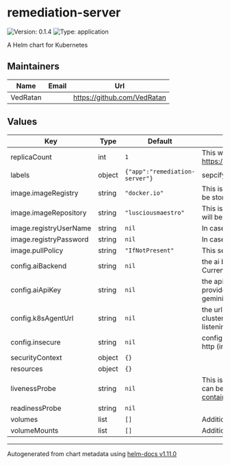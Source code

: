 # remediation-server

![Version: 0.1.4](https://img.shields.io/badge/Version-0.1.4-informational?style=flat-square) ![Type: application](https://img.shields.io/badge/Type-application-informational?style=flat-square)

A Helm chart for Kubernetes

## Maintainers

| Name | Email | Url |
| ---- | ------ | --- |
| VedRatan |  | <https://github.com/VedRatan> |

## Values

| Key | Type | Default | Description |
|-----|------|---------|-------------|
| replicaCount | int | `1` | This will set the replicaset count more information can be found here: https://kubernetes.io/docs/concepts/workloads/controllers/replicaset/ |
| labels | object | `{"app":"remediation-server"}` | sepcify labels to the deployment |
| image.imageRegistry | string | `"docker.io"` | This is the URL of the Docker registry where the container image will be stored. |
| image.imageRepository | string | `"lusciousmaestro"` | This is the name of the Docker repository where the container image will be stored. |
| image.registryUserName | string | `nil` | In case of private registry you can specify the registry user name. |
| image.registryPassword | string | `nil` | In case of private registry you can specify the registry password. |
| image.pullPolicy | string | `"IfNotPresent"` | This sets the pull policy for images. |
| config.aiBackend | string | `nil` | the ai backend to provide remediation ex: gemini, openai, cohere etc. Currently supported - gemini (optional) |
| config.aiApiKey | string | `nil` | the apiKey for the ai backend (required) (by default you need to provide the gemini api key if aiBackend field is left empty or set to gemini.) |
| config.k8sAgentUrl | string | `nil` | the url of the k8sAgent service to apply the remediated YAML in k8s-cluster. (required) ex: <ip>:<port> (omit the port field if k8s-agent service is listening on port 80) |
| config.insecure | string | `nil` | configure the remediation-service to use https (insecure: false) or http (insecure: true) to communicate to k8s-agent-service (optional) |
| securityContext | object | `{}` |  |
| resources | object | `{}` |  |
| livenessProbe | string | `nil` | This is to setup the liveness and readiness probes more information can be found here: https://kubernetes.io/docs/tasks/configure-pod-container/configure-liveness-readiness-startup-probes/ |
| readinessProbe | string | `nil` |  |
| volumes | list | `[]` | Additional volumes on the output Deployment definition. |
| volumeMounts | list | `[]` | Additional volumeMounts on the output Deployment definition. |

----------------------------------------------
Autogenerated from chart metadata using [helm-docs v1.11.0](https://github.com/norwoodj/helm-docs/releases/v1.11.0)

